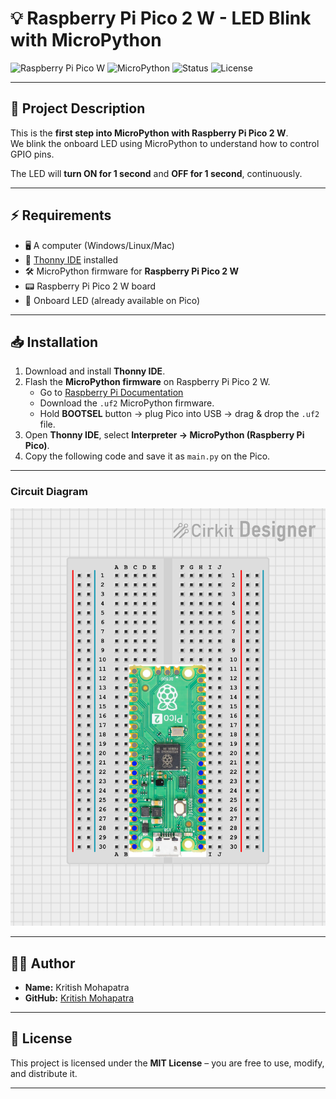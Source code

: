 # 💡 Raspberry Pi Pico 2 W - LED Blink with MicroPython

![Raspberry Pi Pico W](https://img.shields.io/badge/Board-Raspberry%20Pi%20Pico%202%20W-green?style=for-the-badge&logo=raspberrypi)
![MicroPython](https://img.shields.io/badge/MicroPython-Programming-blue?style=for-the-badge&logo=micropython)
![Status](https://img.shields.io/badge/Status-Working-success?style=for-the-badge)
![License](https://img.shields.io/badge/License-MIT-yellow?style=for-the-badge)

---

## 📖 Project Description

This is the **first step into MicroPython with Raspberry Pi Pico 2 W**.  
We blink the onboard LED using MicroPython to understand how to control GPIO pins.  

The LED will **turn ON for 1 second** and **OFF for 1 second**, continuously.

---

## ⚡ Requirements

- 🖥️ A computer (Windows/Linux/Mac)
- 🔌 [Thonny IDE](https://thonny.org/) installed
- 🛠️ MicroPython firmware for **Raspberry Pi Pico 2 W**
- 📟 Raspberry Pi Pico 2 W board
- 🔴 Onboard LED (already available on Pico)

---

## 📥 Installation

1. Download and install **Thonny IDE**.
2. Flash the **MicroPython firmware** on Raspberry Pi Pico 2 W.  
   - Go to [Raspberry Pi Documentation](https://www.raspberrypi.com/documentation/microcontrollers/raspberry-pi-pico.html)  
   - Download the `.uf2` MicroPython firmware.  
   - Hold **BOOTSEL** button → plug Pico into USB → drag & drop the `.uf2` file.
3. Open **Thonny IDE**, select **Interpreter → MicroPython (Raspberry Pi Pico)**.
4. Copy the following code and save it as `main.py` on the Pico.

---

### Circuit Diagram
![Circuit Diagram](Circuit_Diagram/circuit_image.png)


---

## 👨‍💻 Author

- **Name:** Kritish Mohapatra 
- **GitHub:** [Kritish Mohapatra](https://github.com/kritishmohapatra)
---

## 📜 License
This project is licensed under the **MIT License** – you are free to use, modify, and distribute it.  

---